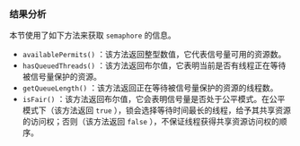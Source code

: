 ### 结果分析

本节使用了如下方法来获取 `semaphore` 的信息。

+ `availablePermits()` ：该方法返回整型数值，它代表信号量可用的资源数。
+ `hasQueuedThreads()` ：该方法返回布尔值，它表明当前是否有线程正在等待被信号量保护的资源。
+ `getQueueLength()` ：该方法返回正在等待被信号量保护的资源的线程数。
+ `isFair()` ：该方法返回布尔值，它会表明信号量是否处于公平模式。在公平模式下（该方法返回 `true` ），锁会选择等待时间最长的线程，给予其共享资源的访问权；否则（该方法返回 `false` ），不保证线程获得共享资源访问权的顺序。

